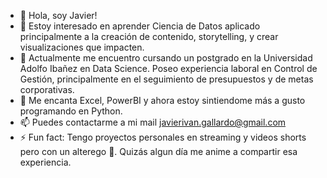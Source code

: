 - 👋 Hola, soy Javier!
- 👀 Estoy interesado en aprender Ciencia de Datos aplicado principalmente a la creación de contenido, storytelling, y crear visualizaciones que impacten.
- 🌱 Actualmente me encuentro cursando un postgrado en la Universidad Adolfo Ibañez en Data Science. Poseo experiencia laboral en Control de Gestión, principalmente en el seguimiento de presupuestos y de metas corporativas.
- 💞️ Me encanta Excel, PowerBI y ahora estoy sintiendome más a gusto programando en Python.
- 📫 Puedes contactarme a mi mail javierivan.gallardo@gmail.com
- ⚡ Fun fact: Tengo proyectos personales en streaming y videos shorts pero con un alterego 👀. Quizás algun día me anime a compartir esa experiencia.

<!---
Jigsowl/Jigsowl is a ✨ special ✨ repository because its `README.md` (this file) appears on your GitHub profile.
You can click the Preview link to take a look at your changes.
--->
